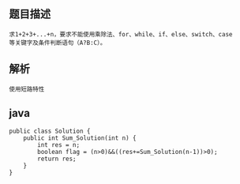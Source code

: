 ## 题目描述

    求1+2+3+...+n，要求不能使用乘除法、for、while、if、else、switch、case
    等关键字及条件判断语句（A?B:C）。
    
## 解析

    使用短路特性
    
## java
    
    public class Solution {  
        public int Sum_Solution(int n) {  
            int res = n;  
            boolean flag = (n>0)&&((res+=Sum_Solution(n-1))>0);  
            return res;  
        }  
    }  